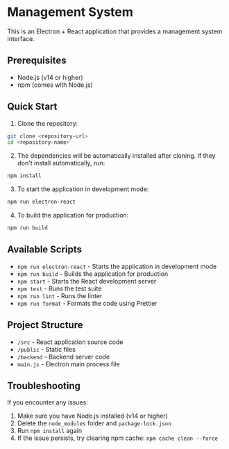 # Management System

This is an Electron + React application that provides a management system interface.

## Prerequisites

- Node.js (v14 or higher)
- npm (comes with Node.js)

## Quick Start

1. Clone the repository:
```bash
git clone <repository-url>
cd <repository-name>
```

2. The dependencies will be automatically installed after cloning. If they don't install automatically, run:
```bash
npm install
```

3. To start the application in development mode:
```bash
npm run electron-react
```

4. To build the application for production:
```bash
npm run build
```

## Available Scripts

- `npm run electron-react` - Starts the application in development mode
- `npm run build` - Builds the application for production
- `npm start` - Starts the React development server
- `npm test` - Runs the test suite
- `npm run lint` - Runs the linter
- `npm run format` - Formats the code using Prettier

## Project Structure

- `/src` - React application source code
- `/public` - Static files
- `/backend` - Backend server code
- `main.js` - Electron main process file

## Troubleshooting

If you encounter any issues:

1. Make sure you have Node.js installed (v14 or higher)
2. Delete the `node_modules` folder and `package-lock.json`
3. Run `npm install` again
4. If the issue persists, try clearing npm cache: `npm cache clean --force` 